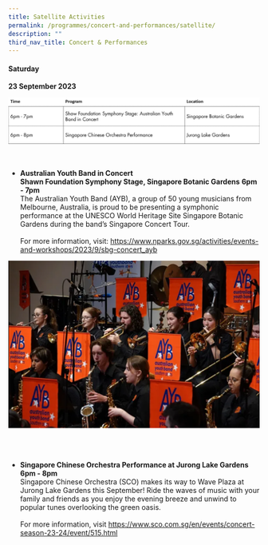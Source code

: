 ```yaml
---
title: Satellite Activities
permalink: /programmes/concert-and-performances/satellite/
description: ""
third_nav_title: Concert & Performances
---
```

#### Saturday
**23 September 2023**

![Concerts &amp; Performances at satellite locations](/images/c&amp;p_sat%20of.jpg)

<br>

* **Australian Youth Band in Concert** <br>
**Shawn Foundation Symphony Stage, Singapore Botanic Gardens**
**6pm - 7pm** <br>
The Australian Youth Band (AYB), a group of 50 young musicians from Melbourne, Australia, is proud to be presenting a symphonic performance at the UNESCO World Heritage Site Singapore Botanic Gardens during the band’s Singapore Concert Tour. 
<br><br> For more information, visit: https://www.nparks.gov.sg/activities/events-and-workshops/2023/9/sbg-concert_ayb

![Australian Youth Band](/images/australian%20youth%20band.PNG)

<br>
<br>

* **Singapore Chinese Orchestra Performance at Jurong Lake Gardens** <br>
**6pm - 8pm** <br> 
Singapore Chinese Orchestra (SCO) makes its way to Wave Plaza at Jurong Lake Gardens this September! Ride the waves of music with your family and friends as you enjoy the evening breeze and unwind to popular tunes overlooking the green oasis. <br>
<br> For more information, visit 
https://www.sco.com.sg/en/events/concert-season-23-24/event/515.html

<br>